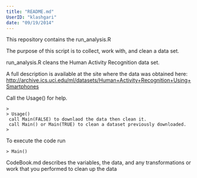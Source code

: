 ```yaml
---
title: "README.md"
UserID: "klashgari"
date: "09/19/2014"
---
```


This repository contains the run_analysis.R  

The purpose of this script is to collect, work with, and clean a data set. 

run_analysis.R cleans the  Human Activity Recognition data set. 

A full description is available at the site where the data was obtained here:
<http://archive.ics.uci.edu/ml/datasets/Human+Activity+Recognition+Using+Smartphones> 

Call the Usage() for help.
```{r}
> 
> Usage()
 call Main(FALSE) to downlaod the data then clean it. 
 call Main() or Main(TRUE) to clean a dataset previously downloaded.
> 
```

To execute the code run
```{r}
> Main()
```

CodeBook.md describes the variables, the data, and any transformations or work that you performed to clean up the data
